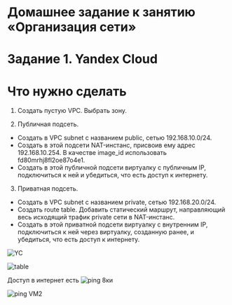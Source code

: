 # Домашнее задание к занятию «Организация сети»

# Задание 1. Yandex Cloud
# Что нужно сделать

1) Создать пустую VPC. Выбрать зону.

2) Публичная подсеть.

- Создать в VPC subnet с названием public, сетью 192.168.10.0/24.
- Создать в этой подсети NAT-инстанс, присвоив ему адрес 192.168.10.254. В качестве image_id использовать fd80mrhj8fl2oe87o4e1.
- Создать в этой публичной подсети виртуалку с публичным IP, подключиться к ней и убедиться, что есть доступ к интернету.

3) Приватная подсеть.

- Создать в VPC subnet с названием private, сетью 192.168.20.0/24.
- Создать route table. Добавить статический маршрут, направляющий весь исходящий трафик private сети в NAT-инстанс.
- Создать в этой приватной подсети виртуалку с внутренним IP, подключиться к ней через виртуалку, созданную ранее, и убедиться, что есть доступ к интернету.

![YC](https://github.com/user-attachments/assets/d1db3522-a358-45f9-8a70-ccc2db99d5fc)

![table](https://github.com/user-attachments/assets/375e655a-9547-4c82-94af-6099981aca78)

Доступ в интернет есть
![ping 8ки](https://github.com/user-attachments/assets/9c6d48f6-248d-46b2-8d1f-8e928b0f2ac6)


![ping VM2](https://github.com/user-attachments/assets/53ae8279-beda-4d66-85dc-5568ada15165)



